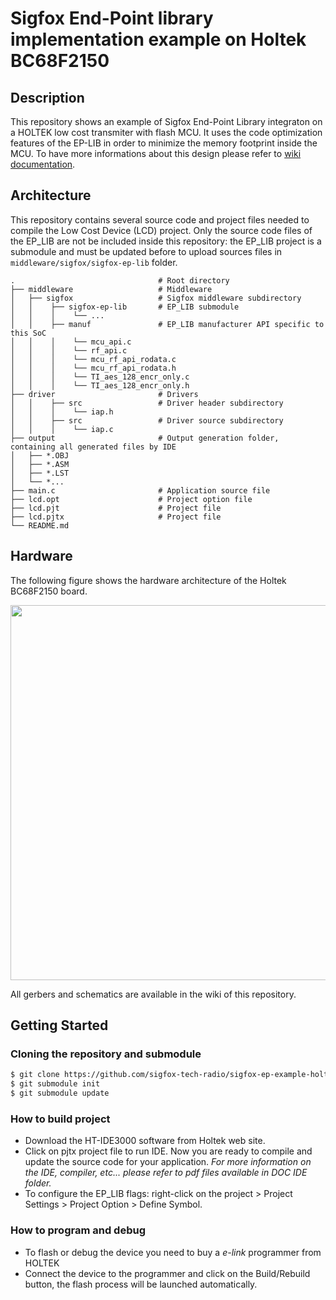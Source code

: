 # Sigfox End-Point library implementation example on Holtek BC68F2150

## Description

This repository shows an example of Sigfox End-Point Library integraton on a HOLTEK low cost transmiter with flash MCU. It uses the code optimization features of the EP-LIB in order to minimize the memory footprint inside the MCU.
To have more informations about this design please refer to [wiki documentation](https://github.com/sigfox-tech-radio/sigfox-ep-example-holtek-bc68f2150/wiki).

## Architecture

This repository contains several source code and project files needed to compile the Low Cost Device (LCD) project. Only the source code files of the EP_LIB are not be included inside this repository: the EP_LIB project is a submodule and must be updated before to upload sources files in `middleware/sigfox/sigfox-ep-lib` folder.

```
.                                # Root directory
├── middleware                   # Middleware
│   ├── sigfox                   # Sigfox middleware subdirectory
│   │    ├── sigfox-ep-lib       # EP_LIB submodule
│   │    │    └── ...
│   │    ├── manuf               # EP_LIB manufacturer API specific to this SoC
│   │    │    └── mcu_api.c
│   │    │    └── rf_api.c
│   │    │    └── mcu_rf_api_rodata.c
│   │    │    └── mcu_rf_api_rodata.h
│   │    │    └── TI_aes_128_encr_only.c
│   │    │    └── TI_aes_128_encr_only.h
├── driver                       # Drivers
│   │    ├── src                 # Driver header subdirectory
│   │    │    └── iap.h
│   │    ├── src                 # Driver source subdirectory
│   │    │    └── iap.c
├── output                       # Output generation folder, containing all generated files by IDE
│   ├── *.OBJ
│   ├── *.ASM
│   ├── *.LST
│   └── *...
├── main.c                       # Application source file
├── lcd.opt                      # Project option file
├── lcd.pjt                      # Project file
├── lcd.pjtx                     # Project file
└── README.md
```

## Hardware

The following figure shows the hardware architecture of the Holtek BC68F2150 board.

<p align="center">
<img src="https://github.com/sigfox-tech-radio/sigfox-ep-example-holtek-bc68f2150/wiki/images/holtek_bc68f2150_architecture.drawio.png" width="600"/>
</p>

All gerbers and schematics are available in the wiki of this repository.

## Getting Started

### Cloning the repository and submodule

```bash
$ git clone https://github.com/sigfox-tech-radio/sigfox-ep-example-holtek-bc68f2150.git
$ git submodule init
$ git submodule update
```

### How to build project

- Download the HT-IDE3000 software from Holtek web site.
- Click on pjtx project file to run IDE. Now you are ready to compile and update the source code for your application. *For more information on the IDE, compiler, etc... please refer to pdf files available in DOC IDE folder.*
- To configure the EP_LIB flags: right-click on the project > Project Settings > Project Option > Define Symbol.

### How to program and debug

- To flash or debug the device you need to buy a *e-link* programmer from HOLTEK
- Connect the device to the programmer and click on the Build/Rebuild button, the flash process will be launched automatically.
